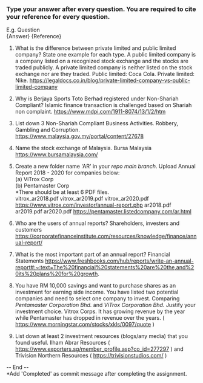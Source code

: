 ### Type your answer after every question. You are required to cite your reference for every question.

E.g. Question <br>
{Answer} {Reference}

1. What is the difference between private limited and public limited company? State one example for each type.
A public limited company is a company listed on a recognized stock exchange and the stocks are traded publicly. A private limited company is neither listed on the stock exchange nor are they traded. 
Public limited: Coca Cola. 
Private limited: Nike. 
https://legaldocs.co.in/blog/private-limited-company-vs-public-limited-company

2. Why is Berjaya Sports Toto Berhad registered under Non-Shariah Compliant?
Islamic finance transaction is challenged based on Shariah non complaint.
 https://www.mdpi.com/1911-8074/13/1/2/htm

3. List down 3 Non-Shariah Compliant Business Activities. 
Robbery, Gambling and Corruption. 
https://www.malaysia.gov.my/portal/content/27678

4. Name the stock exchange of Malaysia.
Bursa Malaysia
https://www.bursamalaysia.com/

5. Create a new folder name 'AR' in your _repo main branch_. Upload Annual Report 2018 - 2020 for companies below: <br>
(a) ViTrox Corp <br>
(b) Pentamaster Corp <br> 
*There should be at least 6 PDF files. <br>
vitrox_ar2018.pdf vitrox_ar2019.pdf vitrox_ar2020.pdf 
https://www.vitrox.com/investor/annual-report.php ar2018.pdf ar2019.pdf ar2020.pdf https://pentamaster.listedcompany.com/ar.html

6. Who are the users of annual reports?
Shareholders, investers and customers 
https://corporatefinanceinstitute.com/resources/knowledge/finance/annual-report/

7. What is the most important part of an annual report?
Financial Statements
https://www.freshbooks.com/hub/reports/write-an-annual-report#:~:text=The%20financial%20statements%20are%20the,and%20its%20plans%20for%20growth.

8. You have RM 10,000 savings and want to purchase shares as an investment for earning side income. 
You have listed two potential companies and need to select one company to invest. 
Comparing _Pentamaster Corporation Bhd._ and _ViTrox Corporation Bhd._ Justify your investment choice.
Vitrox Corps. It has growing revenue by the year while Pentamaster has dropped in revenue over the years. ( https://www.morningstar.com/stocks/xkls/0097/quote )

9. List down at least 2 investment resources (blogs/any media) that you found useful.
Ilham Abrar Resources ( https://www.exporters.sg/member_profile.asp?co_id=277297 ) and Trivision Northern Resources ( https://trivisionstudios.com/ )


-- End -- <br>
*Add 'Completed' as commit message after completing the assignment.
